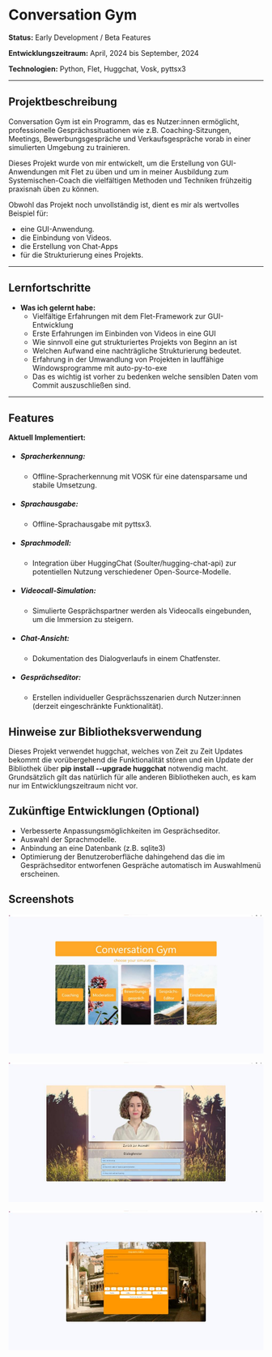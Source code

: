 # Conversation Gym

**Status:** 
Early Development / Beta Features

**Entwicklungszeitraum:** 
		April, 2024 bis September, 2024

**Technologien:** 
		Python, Flet, Huggchat, Vosk, pyttsx3

---

## **Projektbeschreibung** 
Conversation Gym ist ein Programm, das es Nutzer:innen ermöglicht, professionelle Gesprächssituationen wie z.B. Coaching-Sitzungen, Meetings, Bewerbungsgespräche und Verkaufsgespräche vorab in einer simulierten Umgebung zu trainieren.

Dieses Projekt wurde von mir entwickelt, um die Erstellung von GUI-Anwendungen mit Flet zu üben und um in meiner Ausbildung zum Systemischen-Coach die vielfältigen Methoden und Techniken frühzeitig praxisnah üben zu können. 

Obwohl das Projekt noch unvollständig ist, dient es mir als wertvolles Beispiel für: 
- eine GUI-Anwendung.
- die Einbindung von Videos.
- die Erstellung von Chat-Apps 
- für die Strukturierung eines Projekts.

---
## **Lernfortschritte** 

- **Was ich gelernt habe:** 
  - Vielfältige Erfahrungen mit dem Flet-Framework zur GUI-Entwicklung
  - Erste Erfahrungen im Einbinden von Videos in eine GUI
  - Wie sinnvoll eine gut strukturiertes Projekts von Beginn an ist 
  - Welchen Aufwand eine nachträgliche Strukturierung bedeutet.
  - Erfahrung in der Umwandlung von Projekten in lauffähige Windowsprogramme mit auto-py-to-exe
  - Das es wichtig ist vorher zu bedenken welche sensiblen Daten vom Commit auszuschließen sind.
---
## **Features**
**Aktuell Implementiert:**
- ##### **Spracherkennung:**
     - Offline-Spracherkennung mit VOSK für eine datensparsame und stabile Umsetzung.
- ##### **Sprachausgabe:**
  - Offline-Sprachausgabe mit pyttsx3.
- ##### **Sprachmodell:**
   - Integration über HuggingChat (Soulter/hugging-chat-api) zur potentiellen Nutzung verschiedener Open-Source-Modelle.
- ##### **Videocall-Simulation:**
  - Simulierte Gesprächspartner werden als Videocalls eingebunden, um die Immersion zu steigern.
- ##### **Chat-Ansicht:**
   - Dokumentation des Dialogverlaufs in einem Chatfenster.
- ##### **Gesprächseditor:**
   - Erstellen individueller Gesprächsszenarien durch Nutzer:innen (derzeit eingeschränkte Funktionalität).

## **Hinweise zur Bibliotheksverwendung** 
Dieses Projekt verwendet huggchat, welches von Zeit zu Zeit Updates bekommt die vorübergehend die Funktionalität stören und ein Update der Bibliothek über **pip install --upgrade huggchat** notwendig macht. Grundsätzlich gilt das natürlich für alle anderen Bibliotheken auch, es kam nur im Entwicklungszeitraum nicht vor.

## **Zukünftige Entwicklungen (Optional)**  
   - Verbesserte Anpassungsmöglichkeiten im Gesprächseditor.
   - Auswahl der Sprachmodelle.
   - Anbindung an eine Datenbank (z.B. sqlite3)
   - Optimierung der Benutzeroberfläche dahingehend das die im Gesprächseditor entworfenen Gespräche automatisch im Auswahlmenü erscheinen.
## Screenshots
![image](https://github.com/tkarrergit/Conversation_Gym/blob/main/Coversation_Gym_Screenshot_1.jpg?raw=true)

![image](https://github.com/tkarrergit/Conversation_Gym/blob/main/Coversation_Gym_Screenshot_2.jpg?raw=true)

![image](https://github.com/tkarrergit/Conversation_Gym/blob/main/Coversation_Gym_Screenshot_3.jpg?raw=true)
